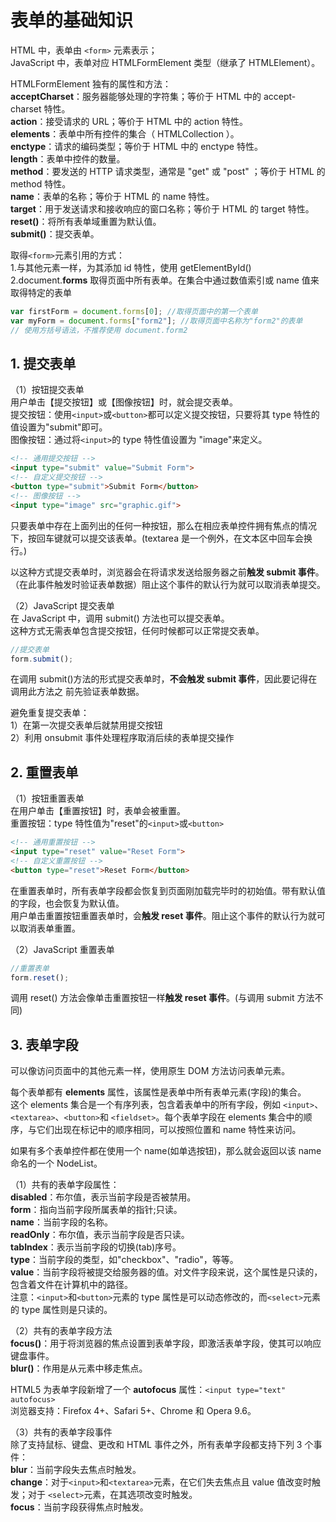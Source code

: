 # 表单的基础知识
HTML 中，表单由 `<form>` 元素表示； <br>
JavaScript 中，表单对应 HTMLFormElement 类型（继承了 HTMLElement）。 <br>

HTMLFormElement 独有的属性和方法： <br>
**acceptCharset**：服务器能够处理的字符集；等价于 HTML 中的 accept-charset 特性。 <br>
**action**：接受请求的 URL；等价于 HTML 中的 action 特性。 <br>
**elements**：表单中所有控件的集合（ HTMLCollection ）。 <br>
**enctype**：请求的编码类型；等价于 HTML 中的 enctype 特性。 <br>
**length**：表单中控件的数量。 <br>
**method**：要发送的 HTTP 请求类型，通常是 "get" 或 "post" ；等价于 HTML 的 method 特性。 <br>
**name**：表单的名称；等价于 HTML 的 name 特性。 <br>
**target**：用于发送请求和接收响应的窗口名称；等价于 HTML 的 target 特性。 <br>
**reset()**：将所有表单域重置为默认值。 <br>
**submit()**：提交表单。 <br>

取得`<form>`元素引用的方式： <br>
1.与其他元素一样，为其添加 id 特性，使用 getElementById() <br>
2.document.**forms** 取得页面中所有表单。在集合中通过数值索引或 name 值来取得特定的表单 <br>
```js
var firstForm = document.forms[0]; //取得页面中的第一个表单
var myForm = document.forms["form2"]; //取得页面中名称为"form2"的表单
// 使用方括号语法，不推荐使用 document.form2
```

## 1. 提交表单
（1）按钮提交表单 <br>
用户单击【提交按钮】或【图像按钮】时，就会提交表单。 <br>
提交按钮：使用`<input>`或`<button>`都可以定义提交按钮，只要将其 type 特性的值设置为"submit"即可。 <br>
图像按钮：通过将`<input>`的 type 特性值设置为 "image"来定义。 <br>
```html
<!-- 通用提交按钮 -->
<input type="submit" value="Submit Form">
<!-- 自定义提交按钮 -->
<button type="submit">Submit Form</button>
<!-- 图像按钮 -->
<input type="image" src="graphic.gif">
```
只要表单中存在上面列出的任何一种按钮，那么在相应表单控件拥有焦点的情况下，按回车键就可以提交该表单。(textarea 是一个例外，在文本区中回车会换行。) <br>

以这种方式提交表单时，浏览器会在将请求发送给服务器之前**触发 submit 事件**。（在此事件触发时验证表单数据）阻止这个事件的默认行为就可以取消表单提交。 <br>

（2）JavaScript 提交表单 <br>
在 JavaScript 中，调用 submit() 方法也可以提交表单。 <br>
这种方式无需表单包含提交按钮，任何时候都可以正常提交表单。 <br>
```js
//提交表单 
form.submit();
```
在调用 submit()方法的形式提交表单时，**不会触发 submit 事件**，因此要记得在调用此方法之 前先验证表单数据。 <br>

避免重复提交表单： <br>
1）在第一次提交表单后就禁用提交按钮 <br>
2）利用 onsubmit 事件处理程序取消后续的表单提交操作 <br>

## 2. 重置表单
（1）按钮重置表单 <br>
在用户单击【重置按钮】时，表单会被重置。 <br>
重置按钮：type 特性值为"reset"的`<input>`或`<button>` <br>
```html
<!-- 通用重置按钮 -->
<input type="reset" value="Reset Form">
<!-- 自定义重置按钮 -->
<button type="reset">Reset Form</button>
```
在重置表单时，所有表单字段都会恢复到页面刚加载完毕时的初始值。带有默认值的字段，也会恢复为默认值。 <br>
用户单击重置按钮重置表单时，会**触发 reset 事件**。阻止这个事件的默认行为就可以取消表单重置。 <br>

（2）JavaScript 重置表单 <br>
```js
//重置表单 
form.reset();
```
调用 reset() 方法会像单击重置按钮一样**触发 reset 事件**。(与调用 submit 方法不同) <br>

## 3. 表单字段
可以像访问页面中的其他元素一样，使用原生 DOM 方法访问表单元素。 <br>

每个表单都有 **elements** 属性，该属性是表单中所有表单元素(字段)的集合。 <br>
这个 elements 集合是一个有序列表，包含着表单中的所有字段，例如 `<input>`、`<textarea>`、`<button>`和 `<fieldset>`。每个表单字段在 elements 集合中的顺序，与它们出现在标记中的顺序相同，可以按照位置和 name 特性来访问。 <br>

如果有多个表单控件都在使用一个 name(如单选按钮)，那么就会返回以该 name 命名的一个 NodeList。 <br>

（1）共有的表单字段属性： <br>
**disabled**：布尔值，表示当前字段是否被禁用。 <br>
**form**：指向当前字段所属表单的指针;只读。 <br>
**name**：当前字段的名称。 <br>
**readOnly**：布尔值，表示当前字段是否只读。 <br>
**tabIndex**：表示当前字段的切换(tab)序号。 <br>
**type**：当前字段的类型，如"checkbox"、"radio"，等等。 <br>
**value**：当前字段将被提交给服务器的值。对文件字段来说，这个属性是只读的，包含着文件在计算机中的路径。 <br>
注意：`<input>`和`<button>`元素的 type 属性是可以动态修改的，而`<select>`元素的 type 属性则是只读的。 <br>

（2）共有的表单字段方法 <br>
**focus()**：用于将浏览器的焦点设置到表单字段，即激活表单字段，使其可以响应键盘事件。 <br>
**blur()**：作用是从元素中移走焦点。 <br>

HTML5 为表单字段新增了一个 **autofocus** 属性：`<input type="text" autofocus>` <br>
浏览器支持：Firefox 4+、Safari 5+、Chrome 和 Opera 9.6。 <br>

（3）共有的表单字段事件 <br>
除了支持鼠标、键盘、更改和 HTML 事件之外，所有表单字段都支持下列 3 个事件： <br>
**blur**：当前字段失去焦点时触发。  <br>
**change**：对于`<input>`和`<textarea>`元素，在它们失去焦点且 value 值改变时触发；对于 `<select>`元素，在其选项改变时触发。  <br>
**focus**：当前字段获得焦点时触发。 <br>
